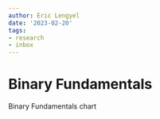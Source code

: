 ```yaml
---
author: Eric Lengyel
date: '2023-02-20'
tags:
- research
- inbox
---
```


# Binary Fundamentals

Binary Fundamentals chart